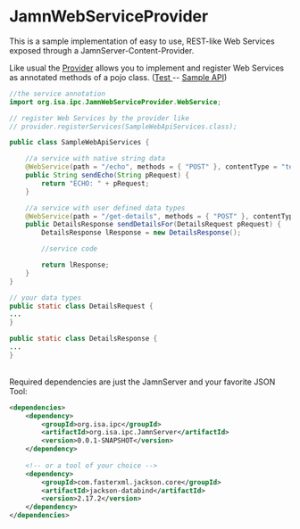 # JamnWebServiceProvider

This is a sample implementation of easy to use, REST-like Web Services exposed through a JamnServer-Content-Provider.

Like usual the <a href="/org.isa.ipc.JamnWebServiceProvider/src/main/java/org/isa/ipc/JamnWebServiceProvider.java">Provider</a> allows you to implement and register Web Services as annotated methods of a pojo class.
(<a href="/org.isa.ipc.JamnWebServiceProvider/src/test/java/org/isa/ipc/WebServiceProviderTest.java">Test </a> -- <a href="/org.isa.ipc.JamnWebServiceProvider/src/main/java/org/isa/ipc/sample/web/api/SampleWebApiServices.java"> Sample API</a>)

```java
//the service annotation
import org.isa.ipc.JamnWebServiceProvider.WebService;

// register Web Services by the provider like
// provider.registerServices(SampleWebApiServices.class);

public class SampleWebApiServices {

	//a service with native string data
	@WebService(path = "/echo", methods = { "POST" }, contentType = "text/plain")
	public String sendEcho(String pRequest) {
		return "ECHO: " + pRequest;
	}

	//a service with user defined data types
	@WebService(path = "/get-details", methods = { "POST" }, contentType = "application/json")
	public DetailsResponse sendDetailsFor(DetailsRequest pRequest) {
		DetailsResponse lResponse = new DetailsResponse();

		//service code

		return lResponse;
	}
}

// your data types
public static class DetailsRequest {
...
}

public static class DetailsResponse {
...
}

```
<br>
Required dependencies are just the JamnServer and your favorite JSON Tool:

```xml
<dependencies>
	<dependency>
		<groupId>org.isa.ipc</groupId>
		<artifactId>org.isa.ipc.JamnServer</artifactId>
		<version>0.0.1-SNAPSHOT</version>
	</dependency>
	
	<!-- or a tool of your choice -->
	<dependency>
		<groupId>com.fasterxml.jackson.core</groupId>
		<artifactId>jackson-databind</artifactId>
		<version>2.17.2</version>
	</dependency>
</dependencies>
```

